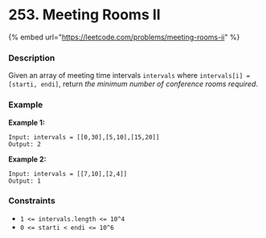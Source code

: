 # 253. Meeting Rooms II

{% embed url="https://leetcode.com/problems/meeting-rooms-ii" %}

### Description

Given an array of meeting time intervals `intervals` where `intervals[i] = [starti, endi]`, return _the minimum number of conference rooms required_.

### Example

**Example 1:**

```
Input: intervals = [[0,30],[5,10],[15,20]]
Output: 2
```

**Example 2:**

```
Input: intervals = [[7,10],[2,4]]
Output: 1
```

### Constraints

* `1 <= intervals.length <= 10^4`
* `0 <= starti < endi <= 10^6`
